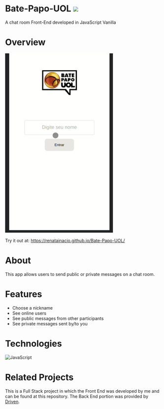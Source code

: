 # Bate-Papo-UOL <img src="https://conteudo.imguol.com.br/c/home/layout/vueland/icons/brand/uol-logo-full.svg?v5" width=80px>

A chat room Front-End developed in JavaScript Vanilla

# Overview
<img src="https://github.com/renatainacio/Bate-Papo-UOL/blob/main/img/BatePapoUOL.gif">

Try it out at: https://renatainacio.github.io/Bate-Papo-UOL/

# About
This app allows users to send public or private messages on a chat room.

# Features
- Choose a nickname
- See online users
- See public messages from other participants
- See private messages sent by/to you

# Technologies
  ![JavaScript](https://img.shields.io/badge/javascript-%23323330.svg?style=for-the-badge&logo=javascript&logoColor=%23F7DF1E)

# Related Projects
This is a Full Stack project in which the Front End was developed by me and can be found at this repository.
The Back End portion was provided by <a href="https://www.driven.com.br">Driven</a>.
